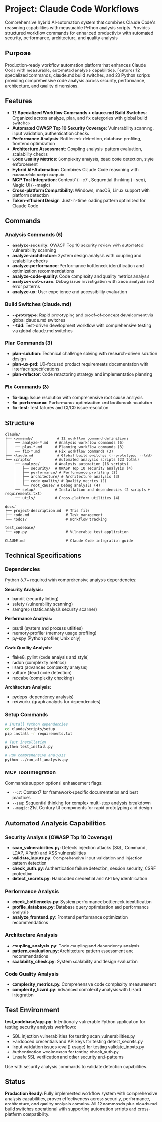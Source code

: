 # Project: Claude Code Workflows

Comprehensive hybrid AI-automation system that combines Claude Code's reasoning capabilities with measurable Python analysis scripts. Provides structured workflow commands for enhanced productivity with automated security, performance, architecture, and quality analysis.

## Purpose

Production-ready workflow automation platform that enhances Claude Code with measurable, automated analysis capabilities. Features 12 specialized commands, claude.md build switches, and 23 Python scripts providing comprehensive code analysis across security, performance, architecture, and quality dimensions.

## Features

- **12 Specialized Workflow Commands + claude.md Build Switches**: Organized across analyze, plan, and fix categories with global build switches
- **Automated OWASP Top 10 Security Coverage**: Vulnerability scanning, input validation, authentication checks
- **Performance Analysis**: Bottleneck detection, database profiling, frontend optimization
- **Architecture Assessment**: Coupling analysis, pattern evaluation, scalability checks
- **Code Quality Metrics**: Complexity analysis, dead code detection, style enforcement
- **Hybrid AI+Automation**: Combines Claude Code reasoning with measurable script outputs
- **MCP Tool Integration**: Context7 (--c7), Sequential thinking (--seq), Magic UI (--magic)
- **Cross-platform Compatibility**: Windows, macOS, Linux support with platform detection
- **Token-efficient Design**: Just-in-time loading pattern optimized for Claude Code

## Commands

### Analysis Commands (6)
- **analyze-security**: OWASP Top 10 security review with automated vulnerability scanning
- **analyze-architecture**: System design analysis with coupling and scalability checks  
- **analyze-performance**: Performance bottleneck identification and optimization recommendations
- **analyze-code-quality**: Code complexity and quality metrics analysis
- **analyze-root-cause**: Debug issue investigation with trace analysis and error patterns
- **analyze-ux**: User experience and accessibility evaluation

### Build Switches (claude.md)
- **--prototype**: Rapid prototyping and proof-of-concept development via global claude.md switches
- **--tdd**: Test-driven development workflow with comprehensive testing via global claude.md switches

### Plan Commands (3)
- **plan-solution**: Technical challenge solving with research-driven solution design
- **plan-ux-prd**: UX-focused product requirements documentation with interface specifications
- **plan-refactor**: Code refactoring strategy and implementation planning

### Fix Commands (3)
- **fix-bug**: Issue resolution with comprehensive root cause analysis
- **fix-performance**: Performance optimization and bottleneck resolution
- **fix-test**: Test failures and CI/CD issue resolution

## Structure

```
claude/
├── commands/           # 12 workflow command definitions
│   ├── analyze-*.md   # Analysis workflow commands (6)
│   ├── plan-*.md      # Planning workflow commands (3)
│   └── fix-*.md       # Fix workflow commands (3)
├── claude.md           # Global build switches (--prototype, --tdd)
└── scripts/           # Automated analysis scripts (23 total)
    ├── analyze/       # Analysis automation (16 scripts)
    │   ├── security/  # OWASP Top 10 security analysis (4)
    │   ├── performance/ # Performance profiling (3)
    │   ├── architecture/ # Architecture analysis (3)
    │   ├── code_quality/ # Quality metrics (2)
    │   └── root_cause/ # Debug analysis (4)
    ├── setup/         # Installation and dependencies (2 scripts + requirements.txt)
    └── utils/         # Cross-platform utilities (4)

docs/
├── project-description.md  # This file
├── todo.md                 # Task management
└── todos/                  # Workflow tracking

test_codebase/
└── app.py                  # Vulnerable test application

CLAUDE.md                   # Claude Code integration guide
```

## Technical Specifications

### Dependencies
Python 3.7+ required with comprehensive analysis dependencies:

**Security Analysis:**
- bandit (security linting)
- safety (vulnerability scanning) 
- semgrep (static analysis security scanner)

**Performance Analysis:**
- psutil (system and process utilities)
- memory-profiler (memory usage profiling)
- py-spy (Python profiler, Unix only)

**Code Quality Analysis:**
- flake8, pylint (code analysis and style)
- radon (complexity metrics)
- lizard (advanced complexity analysis)
- vulture (dead code detection)
- mccabe (complexity checking)

**Architecture Analysis:**
- pydeps (dependency analysis)
- networkx (graph analysis for dependencies)

### Setup Commands
```bash
# Install Python dependencies
cd claude/scripts/setup
pip install -r requirements.txt

# Test installation
python test_install.py

# Run comprehensive analysis
python ../run_all_analysis.py
```

### MCP Tool Integration
Commands support optional enhancement flags:
- `--c7`: Context7 for framework-specific documentation and best practices
- `--seq`: Sequential thinking for complex multi-step analysis breakdown
- `--magic`: 21st Century UI components for rapid prototyping and design

## Automated Analysis Capabilities

### Security Analysis (OWASP Top 10 Coverage)
- **scan_vulnerabilities.py**: Detects injection attacks (SQL, Command, LDAP, XPath) and XSS vulnerabilities
- **validate_inputs.py**: Comprehensive input validation and injection pattern detection
- **check_auth.py**: Authentication failure detection, session security, CSRF protection
- **detect_secrets.py**: Hardcoded credential and API key identification

### Performance Analysis
- **check_bottlenecks.py**: System performance bottleneck identification
- **profile_database.py**: Database query optimization and performance analysis
- **analyze_frontend.py**: Frontend performance optimization recommendations

### Architecture Analysis  
- **coupling_analysis.py**: Code coupling and dependency analysis
- **pattern_evaluation.py**: Architecture pattern assessment and recommendations
- **scalability_check.py**: System scalability and design evaluation

### Code Quality Analysis
- **complexity_metrics.py**: Comprehensive code complexity measurement
- **complexity_lizard.py**: Advanced complexity analysis with Lizard integration

## Test Environment

**test_codebase/app.py**: Intentionally vulnerable Python application for testing security analysis workflows:
- SQL injection vulnerabilities for testing scan_vulnerabilities.py
- Hardcoded credentials and API keys for testing detect_secrets.py  
- Input validation issues (eval() usage) for testing validate_inputs.py
- Authentication weaknesses for testing check_auth.py
- Unsafe SSL verification and other security anti-patterns

Use with security analysis commands to validate detection capabilities.

## Status

**Production Ready**: Fully implemented workflow system with comprehensive analysis capabilities, proven effectiveness across security, performance, architecture, and quality analysis domains. All 12 commands plus claude.md build switches operational with supporting automation scripts and cross-platform compatibility.